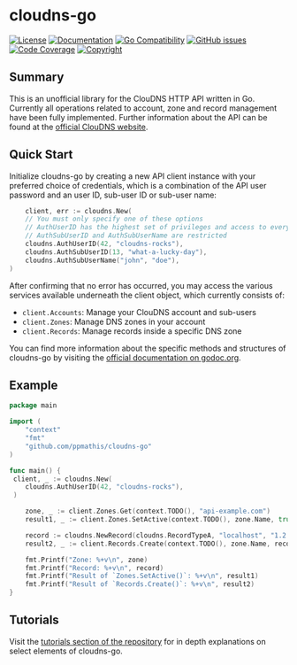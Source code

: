 # cloudns-go

[![License](https://img.shields.io/badge/license-MIT-blue.svg)](https://github.com/ppmathis/cloudns-go/LICENSE.txt)
[![Documentation](http://img.shields.io/badge/docs-godoc.org-blue.svg)](https://godoc.org/github.com/ppmathis/cloudns-go)
[![Go Compatibility](https://img.shields.io/badge/golang-1.16+-brightgreen.svg)](https://go.dev/dl/)
[![GitHub issues](https://img.shields.io/github/issues/ppmathis/cloudns-go.svg)](https://github.com/ppmathis/cloudns-go/issues)
[![Code Coverage](https://codecov.io/gh/ppmathis/cloudns-go/branch/main/graph/badge.svg?token=DMZR0O1H69)](https://codecov.io/gh/ppmathis/cloudns-go)
[![Copyright](https://img.shields.io/badge/copyright-Pascal_Mathis-lightgrey.svg)](LICENSE.txt)

## Summary

This is an unofficial library for the ClouDNS HTTP API written in Go. Currently all operations related to account,
zone and record management have been fully implemented. Further information about the API can be found at the
[official ClouDNS website](https://www.cloudns.net/).

## Quick Start

Initialize cloudns-go by creating a new API client instance with your preferred choice of credentials, which is a
combination of the API user password and an user ID, sub-user ID or sub-user name:

```go
    client, err := cloudns.New(
    // You must only specify one of these options
    // AuthUserID has the highest set of privileges and access to everything
    // AuthSubUserID and AuthSubUserName are restricted
    cloudns.AuthUserID(42, "cloudns-rocks"),
    cloudns.AuthSubUserID(13, "what-a-lucky-day"),
    cloudns.AuthSubUserName("john", "doe"),
)
```

After confirming that no error has occurred, you may access the various services available underneath the client object,
which currently consists of:

- `client.Accounts`: Manage your ClouDNS account and sub-users
- `client.Zones`: Manage DNS zones in your account
- `client.Records`: Manage records inside a specific DNS zone

You can find more information about the specific methods and structures of cloudns-go by visiting the
[official documentation on godoc.org](https://godoc.org/github.com/ppmathis/cloudns-go).

## Example

```go
package main

import (
    "context"
    "fmt"
    "github.com/ppmathis/cloudns-go"
)

func main() {
 client, _ := cloudns.New(
    cloudns.AuthUserID(42, "cloudns-rocks"),
 )

    zone, _ := client.Zones.Get(context.TODO(), "api-example.com")
    result1, _ := client.Zones.SetActive(context.TODO(), zone.Name, true)

    record := cloudns.NewRecord(cloudns.RecordTypeA, "localhost", "1.2.3.4", 3600)
    result2, _ := client.Records.Create(context.TODO(), zone.Name, record)

    fmt.Printf("Zone: %+v\n", zone)
    fmt.Printf("Record: %+v\n", record)
    fmt.Printf("Result of `Zones.SetActive()`: %+v\n", result1)
    fmt.Printf("Result of `Records.Create()`: %+v\n", result2)
}
```

## Tutorials

Visit the [tutorials section of the
repository](./tutorials/) for in depth
explanations on select elements of cloudns-go.
